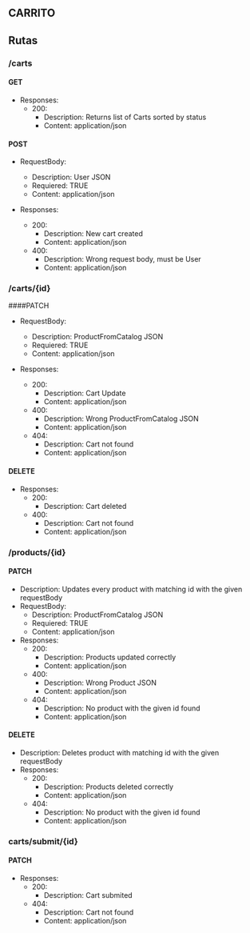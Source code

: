 ## CARRITO

## Rutas

### /carts

#### GET
- Responses:
	- 200:
		- Description: 
			Returns list of Carts sorted by status
		- Content: 
			application/json
	
#### POST

- RequestBody:
	- Description: 
		User JSON
	- Requiered:
		TRUE
	- Content:
		application/json
		
- Responses:
	- 200:
		- Description: 
			New cart created
		- Content: 
			application/json
	- 400:
		- Description: 
			Wrong request body, must be User
		- Content:
			application/json
			
### /carts/{id}

####PATCH

- RequestBody:
	- Description:
		ProductFromCatalog JSON
	- Requiered:
		TRUE
	- Content:
		application/json
		
- Responses:
	- 200:
		- Description:
			Cart Update
		- Content:
			application/json
	- 400:
		- Description:
			Wrong ProductFromCatalog JSON
		- Content:
			application/json
	- 404:
		- Description:
			Cart not found
		- Content: 
			application/json
	
#### DELETE

- Responses:
	- 200:
		- Description:
			Cart deleted
	- 400:
		- Description:
			Cart not found
		- Content:
			application/json
			
### /products/{id}

#### PATCH
- Description:
	Updates every product with matching id with the given requestBody
- RequestBody:
	- Description: ProductFromCatalog JSON
	- Requiered: TRUE
	- Content: application/json
- Responses:
	- 200:
		- Description:
			Products updated correctly
		- Content:
			application/json
	- 400:
		- Description:
			Wrong Product JSON
		- Content:
			application/json
	- 404:
		- Description:
			No product with the given id found
		- Content:
			application/json

#### DELETE

- Description:
	Deletes product with matching id with the given requestBody
- Responses:
	- 200:
		- Description:
			Products deleted correctly
		- Content:
			application/json
	- 404:
		- Description:
			No product with the given id found
		- Content:
			application/json
			
### carts/submit/{id}

#### PATCH

- Responses:
	- 200:
		- Description:
			Cart submited
	- 404:
		- Description:
			Cart not found
		- Content:
			application/json